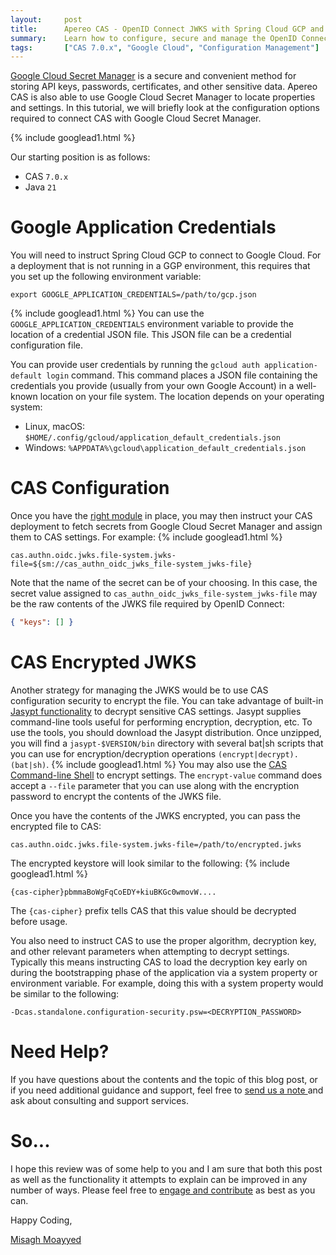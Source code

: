 ```yaml
---
layout:     post
title:      Apereo CAS - OpenID Connect JWKS with Spring Cloud GCP and Secret Manager
summary:    Learn how to configure, secure and manage the OpenID Connect JWKS of your Apereo CAS deployment with Google Cloud SecretManager and Spring Cloud GCP.
tags:       ["CAS 7.0.x", "Google Cloud", "Configuration Management"]
---
```


[Google Cloud Secret Manager](https://cloud.google.com/secret-manager) is a secure and convenient method for storing API keys, passwords, certificates, and other sensitive data. Apereo CAS is also able to use Google Cloud Secret Manager to locate properties and settings. In this tutorial, we will briefly look at the configuration options required to connect CAS with Google Cloud Secret Manager.

{% include googlead1.html %}

Our starting position is as follows:

- CAS `7.0.x`
- Java `21`

# Google Application Credentials

You will need to instruct Spring Cloud GCP to connect to Google Cloud. For a deployment that is not running in a GGP environment, this requires that you set up the following environment variable: 

```shell
export GOOGLE_APPLICATION_CREDENTIALS=/path/to/gcp.json
```
{% include googlead1.html %}
You can use the `GOOGLE_APPLICATION_CREDENTIALS` environment variable to provide the location of a credential JSON file. This JSON file can be a credential configuration file.

You can provide user credentials by running the `gcloud auth application-default login` command. This command places a JSON file containing the credentials you provide (usually from your own Google Account) in a well-known location on your file system. The location depends on your operating system:

- Linux, macOS: `$HOME/.config/gcloud/application_default_credentials.json`
- Windows: `%APPDATA%\gcloud\application_default_credentials.json`

# CAS Configuration

Once you have the [right module](https://apereo.github.io/cas/development/configuration/Configuration-Server-Management-SpringCloud-GCP-SecretManager.html) in place, you may then instruct your CAS deployment to fetch secrets from Google Cloud Secret Manager and assign them to CAS settings. For example:
{% include googlead1.html %}
```properties
cas.authn.oidc.jwks.file-system.jwks-file=${sm://cas_authn_oidc_jwks_file-system_jwks-file}
```

Note that the name of the secret can be of your choosing. In this case, the secret value assigned to `cas_authn_oidc_jwks_file-system_jwks-file` may be the raw contents of the JWKS file required by OpenID Connect:

```json
{ "keys": [] }
```

# CAS Encrypted JWKS

Another strategy for managing the JWKS would be to use CAS configuration security to encrypt the file. You can take advantage of built-in [Jasypt functionality](http://www.jasypt.org/) to decrypt sensitive CAS settings. Jasypt supplies command-line tools useful for performing encryption, decryption, etc. To use the tools, you should download the Jasypt distribution. Once unzipped, you will find a `jasypt-$VERSION/bin` directory with several bat|sh scripts that you can use for encryption/decryption operations `(encrypt|decrypt).(bat|sh)`.
{% include googlead1.html %}
You may also use the [CAS Command-line Shell](https://apereo.github.io/cas/development/installation/Configuring-Commandline-Shell.html) to encrypt settings. The `encrypt-value` command does accept a `--file` parameter that you can use along with the encryption password to encrypt the contents of the JWKS file. 

Once you have the contents of the JWKS encrypted, you can pass the encrypted file to CAS:

```properties
cas.authn.oidc.jwks.file-system.jwks-file=/path/to/encrypted.jwks
```

The encrypted keystore will look similar to the following:
{% include googlead1.html %}
```
{cas-cipher}pbmmaBoWgFqCoEDY+kiuBKGc0wmovW....
```

The `{cas-cipher}` prefix tells CAS that this value should be decrypted before usage. 

You also need to instruct CAS to use the proper algorithm, decryption key, and other relevant parameters when attempting to decrypt settings. Typically this means instructing CAS to load the decryption key early on during the bootstrapping phase of the application via a system property or environment variable. For example, doing this with a system property would be similar to the following:

```
-Dcas.standalone.configuration-security.psw=<DECRYPTION_PASSWORD>
```

# Need Help?

If you have questions about the contents and the topic of this blog post, or if you need additional guidance and support, feel free to [send us a note ](/#contact-section-header) and ask about consulting and support services.

# So...

I hope this review was of some help to you and I am sure that both this post as well as the functionality it attempts to explain can be improved in any number of ways. Please feel free to [engage and contribute][contribguide] as best as you can.

Happy Coding,

[Misagh Moayyed](https://fawnoos.com)

[contribguide]: https://apereo.github.io/cas/developer/Contributor-Guidelines.html
